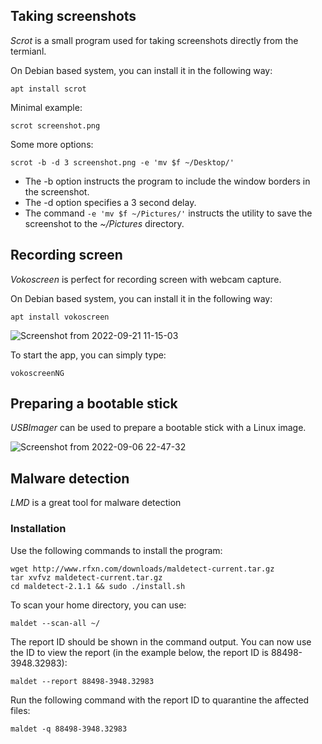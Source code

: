 ## Taking screenshots

*Scrot* is a small program used for taking screenshots directly from the termianl.

On Debian based system, you can install it in the following way:

    apt install scrot

Minimal example:

    scrot screenshot.png

Some more options:

    scrot -b -d 3 screenshot.png -e 'mv $f ~/Desktop/'

* The -b option instructs the program to include the window borders in the screenshot.
* The -d option specifies a 3 second delay.
* The command `-e 'mv $f ~/Pictures/'` instructs the utility to save the screenshot to the *~/Pictures* directory. 

## Recording screen

*Vokoscreen* is perfect for recording screen with webcam capture.

On Debian based system, you can install it in the following way:

    apt install vokoscreen
    
![Screenshot from 2022-09-21 11-15-03](https://user-images.githubusercontent.com/37275728/191465681-8b4915ad-b8a5-4a69-b05b-d3b25b5e2d95.png)

To start the app, you can simply type:

    vokoscreenNG

## Preparing a bootable stick

*USBImager* can be used to prepare a bootable stick with a Linux image.

![Screenshot from 2022-09-06 22-47-32](https://user-images.githubusercontent.com/37275728/188735068-290204a3-e986-49e7-be72-3caf4fa95644.png)

## Malware detection

*LMD* is a great tool for malware detection

### Installation

Use the following commands to install the program:

    wget http://www.rfxn.com/downloads/maldetect-current.tar.gz
    tar xvfvz maldetect-current.tar.gz
    cd maldetect-2.1.1 && sudo ./install.sh

To scan your home directory, you can use:

    maldet --scan-all ~/
    
The report ID should be shown in the command output.
You can now use the ID to view the report (in the example below, the report ID is 88498-3948.32983): 
 
    maldet --report 88498-3948.32983

Run the following command with the report ID to quarantine the affected files:

    maldet -q 88498-3948.32983
